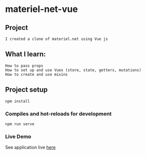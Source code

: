 # materiel-net-vue

## Project 
```
I created a clone of materiel.net using Vue js
```

## What I learn:
```
How to pass props    
How to set up and use Vuex (store, state, getters, mutations)
How to create and use mixins
```

## Project setup
```
npm install
```

### Compiles and hot-reloads for development
```
npm run serve
```

### Live Demo
See application live [here](https://materiel-vue.netlify.app/)
